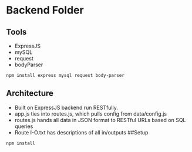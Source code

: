 # Backend Folder
## Tools
* ExpressJS
* mySQL
* request
* bodyParser
```
npm install express mysql request body-parser
```
## Architecture
* Built on ExpressJS backend run RESTfully. 
* app.js ties into routes.js, which pulls config from data/config.js
* routes.js hands all data in JSON format to RESTful URLs based on SQL queries 
* Route I-O.txt has descriptions of all in/outputs
##Setup
```
npm install
```

